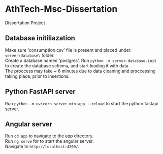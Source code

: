 # AthTech-Msc-Dissertation

Dissertation Project

## Database initiliazation

Make sure 'consumption.csv' file is present and placed under: `server\database\` folder.  
Create a database named 'postgres'.
Run `python -m server.database.init` to create the database schema, and start loading it with data.  
The proccess may take ~ 6 minutes due to data cleaning and proccessing taking place, prior to insertions.

## Python FastAPI server

Run `python -m uvicorn server.min:app --reload` to start the python fastapi server.

## Angular server

Run `cd app` to navigate to the app directory.  
Run `ng serve` for to start the angular server.  
Navigate to `http://localhost:4200/`.
